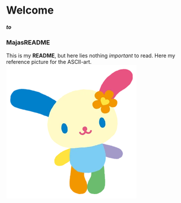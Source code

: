 
# Welcome
##### to 
### MajasREADME

This is my **README**, but here lies nothing *important* to read.
Here my reference picture for the ASCII-art.
![Image](usahana.webp)

